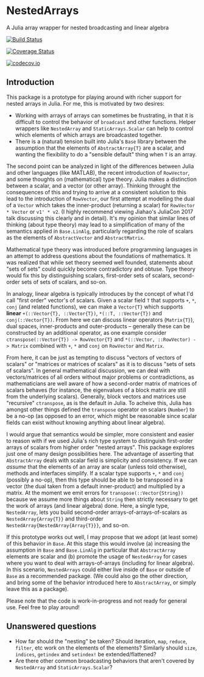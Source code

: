 # NestedArrays

A Julia array wrapper for nested broadcasting and linear algebra

[![Build Status](https://travis-ci.org/andyferris/NestedArrays.jl.svg?branch=master)](https://travis-ci.org/andyferris/NestedArrays.jl)

[![Coverage Status](https://coveralls.io/repos/andyferris/NestedArrays.jl/badge.svg?branch=master&service=github)](https://coveralls.io/github/andyferris/NestedArrays.jl?branch=master)

[![codecov.io](http://codecov.io/github/andyferris/NestedArrays.jl/coverage.svg?branch=master)](http://codecov.io/github/andyferris/NestedArrays.jl?branch=master)

## Introduction

This package is a prototype for playing around with richer support for nested arrays in Julia. For me, this is motivated by two desires:

 * Working with arrays of arrays can sometimes be frustrating, in that it is difficult to control the behavior of `broadcast` and other functions. Helper wrappers like `NestedArray` and `StaticArrays.Scalar` can help to control which elements of which arrays are broadcasted together.
 * There is a (natural) tension built into Julia's `Base` library between the assumption that the elements of `AbstractArray{T}` are a scalar, and wanting the flexibility to do a "sensible default" thing when `T` is an array. 
 
The second point can be analyzed in light of the differences between Julia and other languages (like MATLAB), the recent introduction of `RowVector`, and some thoughts on (mathematical) type theory. Julia makes a distinction between a scalar, and a vector (or other array). Thinking throught the consequences of this and trying to arrive at a consistent solution to this lead to the introduction of `RowVector`, our first attempt at modelling the dual of a `Vector` which takes the inner-product (returning a scalar) for `RowVector * Vector` or `v1' * v2`. (I highly recommend viewing Jiahao's JuliaCon 2017 talk discussing this clearly and in detail). It's my opinion that similar lines of thinking (about type theory) may lead to a simplification of many of the semantics applied in `Base.LinAlg`, particularly regarding the role of scalars as the elements of `AbstractVector` and `AbstractMatrix`.

Mathematical type theory was introduced before programming languages in an attempt to address questions about the foundations of mathematics. It was realized that while set theory seemed well founded, statements about "sets of sets" could quickly become contradictory and obtuse. Type theory would fix this by distinguishing scalars, first-order sets of scalars, second-order sets of sets of scalars, and so-on. 

In analogy, linear algebra is typically introduces by the concept of what I'd call "first order" vector's of scalars. Given a scalar field `T` that supports `+`, `*`, `conj` (and related functions), we can make a `Vector{T}` which supports **linear** `+(::Vector{T}, ::Vector{T})`, `*(::T, ::Vector{T})` and `conj(::Vector{T})`. From here we can discuss linear operators (`Matrix{T}`), dual spaces, inner-products and outer-products – generally these can be constructed by an additional operator, as one example consider `ctranspose(::Vector{T}) -> RowVector{T}` and `*(::Vector, ::RowVector) -> Matrix` combined with `+`, `*` and `conj` on `RowVector` and `Matrix`.

From here, it can be just as tempting to discuss "vectors of vectors of scalars" or "matrices or matrices of scalars" as it is to discuss "sets of sets of scalars". In general mathematical discussion, we can deal with vectors/matrices of all orders without major problems or contradictions, as mathematicians are well aware of how a second-order matrix of matrices of scalars behaves (for instance, the eigenvalues of a block matrix are still from the underlying scalars). Generally, block vectors and matrices use "recursive" `ctranspose`, as is the default in Julia. To acheive this, Julia has amongst other things defined the `transpose` operator on scalars (`Number`) to be a no-op (as opposed to an error, which might be reasonable since scalar fields can exist without knowing anything about linear algebra).

I would argue that semantics would be simpler, more consistent and easier to reason with if we used Julia's rich type system to distinguish first-order arrays of scalars from higher order "nested arrays". This package explores just one of many design possibilities here. The advantage of asserting that `AbstractArray` deals with scalar field is simplicity and consistency. If we can *assume* that the elements of an array are scalar (unless told otherwise), methods and interfaces simplify. If a scalar type supports `+`, `*` and `conj` (possibly a no-op), then this type should be able to be transposed in a vector (the dual taken from a default inner-product) and multiplied by a matrix. At the moment we emit errors for `transpose(::Vector{String})` because we assume more things about `String` then strictly necessary to get the work of arrays (and linear algebra) done. Here, a single type, `NestedArray`, lets you build second-order arrays-of-arrays-of-scalars as `NestedArray{Array{T}}` and third-order `NestedArray{NestedArray{Array{T}}}`, and so-on.

If this prototype works out well, I may propose that we adopt (at least some) of this behavior in `Base`. At this stage this would involve (a) increasing the assumption in `Base` and `Base.LinAlg` in particular that `AbstractArray` elements are scalar and (b) promote the usage of `NestedArray` for cases where you want to deal with arrays-of-arrays (including for linear algebra). In this scenario, `NestedArrays` could either live inside of `Base` or outside of `Base` as a recommended package. (We could also go the other direction, and bring some of the behavior introduced here to `AbstractArray`, or simply leave this as a package).

Please note that the code is work-in-progress and not ready for general use. Feel free to play around!

## Unanswered questions

 * How far should the "nesting" be taken? Should iteration, `map`, `reduce`, `filter`, etc work on the elements of the elements? Similarly should `size`, `indices`, `getindex` and `setindex!` be extended/flattened?
 * Are there other common broadcasting behaviors that aren't covered by `NestedArray` and `StaticArrays.Scalar`?